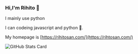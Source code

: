 ### Hi,I'm Rihito 👋

I mainly use python

I can codeing javascript and python 📝.

My homepage is [https://rihitosan.com/](https://rihtosan.com/)

![GitHub Stats Card](https://github-readme-stats.vercel.app/api?username=rihitosan)
